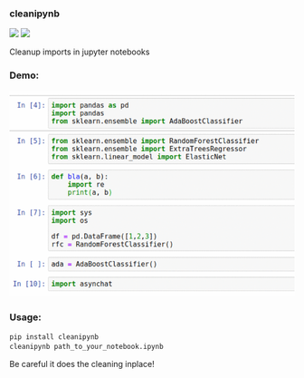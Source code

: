 
### cleanipynb


[![](https://img.shields.io/pypi/v/clean_ipynb.svg)](https://pypi.python.org/pypi/clean_ipynb)
[![](https://img.shields.io/travis/i008/clean_ipynb.svg)](https://travis-ci.org/i008/clean_ipynb)

Cleanup imports in jupyter notebooks

### Demo:
![](beforeafter.gif)


### Usage:

```bash
pip install cleanipynb
cleanipynb path_to_your_notebook.ipynb
```

Be careful it does the cleaning inplace!


